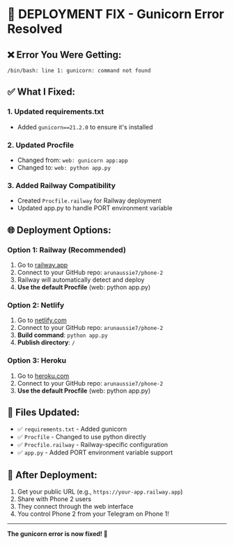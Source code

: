 # 🚀 DEPLOYMENT FIX - Gunicorn Error Resolved

## ❌ **Error You Were Getting:**
```
/bin/bash: line 1: gunicorn: command not found
```

## ✅ **What I Fixed:**

### 1. Updated requirements.txt
- Added `gunicorn==21.2.0` to ensure it's installed

### 2. Updated Procfile
- Changed from: `web: gunicorn app:app`
- Changed to: `web: python app.py`

### 3. Added Railway Compatibility
- Created `Procfile.railway` for Railway deployment
- Updated app.py to handle PORT environment variable

## 🌐 **Deployment Options:**

### Option 1: Railway (Recommended)
1. Go to [railway.app](https://railway.app)
2. Connect to your GitHub repo: `arunaussie7/phone-2`
3. Railway will automatically detect and deploy
4. **Use the default Procfile** (web: python app.py)

### Option 2: Netlify
1. Go to [netlify.com](https://netlify.com)
2. Connect to your GitHub repo: `arunaussie7/phone-2`
3. **Build command**: `python app.py`
4. **Publish directory**: `/`

### Option 3: Heroku
1. Go to [heroku.com](https://heroku.com)
2. Connect to your GitHub repo: `arunaussie7/phone-2`
3. **Use the default Procfile** (web: python app.py)

## 🔧 **Files Updated:**
- ✅ `requirements.txt` - Added gunicorn
- ✅ `Procfile` - Changed to use python directly
- ✅ `Procfile.railway` - Railway-specific configuration
- ✅ `app.py` - Added PORT environment variable support

## 📱 **After Deployment:**
1. Get your public URL (e.g., `https://your-app.railway.app`)
2. Share with Phone 2 users
3. They connect through the web interface
4. You control Phone 2 from your Telegram on Phone 1!

---

**The gunicorn error is now fixed! 🎉**
